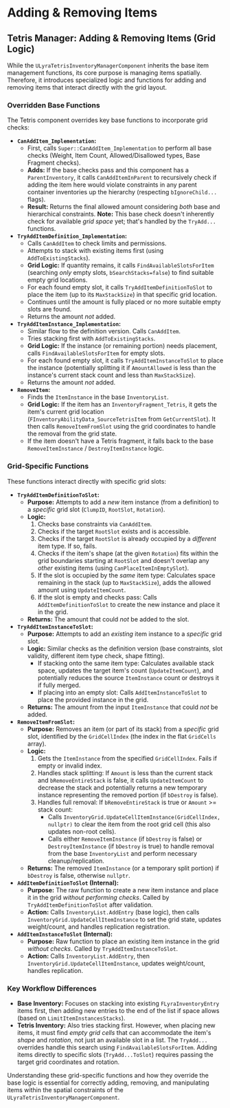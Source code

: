 # Adding & Removing Items

## Tetris Manager: Adding & Removing Items (Grid Logic)

While the `ULyraTetrisInventoryManagerComponent` inherits the base item management functions, its core purpose is managing items spatially. Therefore, it introduces specialized logic and functions for adding and removing items that interact directly with the grid layout.

### Overridden Base Functions

The Tetris component overrides key base functions to incorporate grid checks:

* **`CanAddItem_Implementation`:**
  * First, calls `Super::CanAddItem_Implementation` to perform all base checks (Weight, Item Count, Allowed/Disallowed types, Base Fragment checks).
  * **Adds:** If the base checks pass and this component has a `ParentInventory`, it calls `CanAddItemInParent` to recursively check if adding the item here would violate constraints in any parent container inventories up the hierarchy (respecting `bIgnoreChild...` flags).
  * **Result:** Returns the final allowed amount considering _both_ base and hierarchical constraints. **Note:** This base check doesn't inherently check for available _grid space_ yet; that's handled by the `TryAdd...` functions.
* **`TryAddItemDefinition_Implementation`:**
  * Calls `CanAddItem` to check limits and permissions.
  * Attempts to stack with existing items first (using `AddToExistingStacks`).
  * **Grid Logic:** If quantity remains, it calls `FindAvailableSlotsForItem` (searching _only_ empty slots, `bSearchStacks=false`) to find suitable empty grid locations.
  * For each found empty slot, it calls `TryAddItemDefinitionToSlot` to place the item (up to its `MaxStackSize`) in that specific grid location.
  * Continues until the amount is fully placed or no more suitable empty slots are found.
  * Returns the amount _not_ added.
* **`TryAddItemInstance_Implementation`:**
  * Similar flow to the definition version. Calls `CanAddItem`.
  * Tries stacking first with `AddToExistingStacks`.
  * **Grid Logic:** If the instance (or remaining portion) needs placement, calls `FindAvailableSlotsForItem` for empty slots.
  * For each found empty slot, it calls `TryAddItemInstanceToSlot` to place the instance (potentially splitting it if `AmountAllowed` is less than the instance's current stack count and less than `MaxStackSize`).
  * Returns the amount _not_ added.
* **`RemoveItem`:**
  * Finds the `ItemInstance` in the base `InventoryList`.
  * **Grid Logic:** If the item has an `InventoryFragment_Tetris`, it gets the item's current grid location (`FInventoryAbilityData_SourceTetrisItem` from `GetCurrentSlot`). It then calls `RemoveItemFromSlot` using the grid coordinates to handle the removal from the grid state.
  * If the item doesn't have a Tetris fragment, it falls back to the base `RemoveItemInstance` / `DestroyItemInstance` logic.

### Grid-Specific Functions

These functions interact directly with specific grid slots:

* **`TryAddItemDefinitionToSlot`:**
  * **Purpose:** Attempts to add a _new_ item instance (from a definition) to a _specific_ grid slot (`ClumpID`, `RootSlot`, `Rotation`).
  * **Logic:**
    1. Checks base constraints via `CanAddItem`.
    2. Checks if the target `RootSlot` exists and is accessible.
    3. Checks if the target `RootSlot` is already occupied by a _different_ item type. If so, fails.
    4. Checks if the item's shape (at the given `Rotation`) fits within the grid boundaries starting at `RootSlot` and doesn't overlap any _other_ existing items (using `CanPlaceItemInEmptySlot`).
    5. If the slot is occupied by the _same_ item type: Calculates space remaining in the stack (up to `MaxStackSize`), adds the allowed amount using `UpdateItemCount`.
    6. If the slot is empty and checks pass: Calls `AddItemDefinitionToSlot` to create the new instance and place it in the grid.
  * **Returns:** The amount that could _not_ be added to the slot.
* **`TryAddItemInstanceToSlot`:**
  * **Purpose:** Attempts to add an _existing_ item instance to a _specific_ grid slot.
  * **Logic:** Similar checks as the definition version (base constraints, slot validity, different item type check, shape fitting).
    * If stacking onto the same item type: Calculates available stack space, updates the target item's count (`UpdateItemCount`), and potentially reduces the source `ItemInstance` count or destroys it if fully merged.
    * If placing into an empty slot: Calls `AddItemInstanceToSlot` to place the provided instance in the grid.
  * **Returns:** The amount from the input `ItemInstance` that could _not_ be added.
* **`RemoveItemFromSlot`:**
  * **Purpose:** Removes an item (or part of its stack) from a _specific_ grid slot, identified by the `GridCellIndex` (the index in the flat `GridCells` array).
  * **Logic:**
    1. Gets the `ItemInstance` from the specified `GridCellIndex`. Fails if empty or invalid index.
    2. Handles stack splitting: If `Amount` is less than the current stack and `bRemoveEntireStack` is false, it calls `UpdateItemCount` to decrease the stack and potentially returns a new temporary instance representing the removed portion (if `bDestroy` is false).
    3. Handles full removal: If `bRemoveEntireStack` is true or `Amount` >= stack count:
       * Calls `InventoryGrid.UpdateCellItemInstance(GridCellIndex, nullptr)` to clear the item from the root grid cell (this also updates non-root cells).
       * Calls either `RemoveItemInstance` (if `bDestroy` is false) or `DestroyItemInstance` (if `bDestroy` is true) to handle removal from the base `InventoryList` and perform necessary cleanup/replication.
  * **Returns:** The removed `ItemInstance` (or a temporary split portion) if `bDestroy` is false, otherwise `nullptr`.
* **`AddItemDefinitionToSlot` (Internal):**
  * **Purpose:** The raw function to create a new item instance and place it in the grid _without performing checks_. Called by `TryAddItemDefinitionToSlot` after validation.
  * **Action:** Calls `InventoryList.AddEntry` (base logic), then calls `InventoryGrid.UpdateCellItemInstance` to set the grid state, updates weight/count, and handles replication registration.
* **`AddItemInstanceToSlot` (Internal):**
  * **Purpose:** Raw function to place an existing item instance in the grid _without checks_. Called by `TryAddItemInstanceToSlot`.
  * **Action:** Calls `InventoryList.AddEntry`, then `InventoryGrid.UpdateCellItemInstance`, updates weight/count, handles replication.

### Key Workflow Differences

* **Base Inventory:** Focuses on stacking into existing `FLyraInventoryEntry` items first, then adding new entries to the end of the list if space allows (based on `LimitItemInstancesStacks`).
* **Tetris Inventory:** Also tries stacking first. However, when placing new items, it must find _empty grid cells_ that can accommodate the item's _shape_ and _rotation_, not just an available slot in a list. The `TryAdd...` overrides handle this search using `FindAvailableSlotsForItem`. Adding items directly to specific slots (`TryAdd...ToSlot`) requires passing the target grid coordinates and rotation.

Understanding these grid-specific functions and how they override the base logic is essential for correctly adding, removing, and manipulating items within the spatial constraints of the `ULyraTetrisInventoryManagerComponent`.
